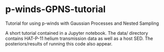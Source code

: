 # p-winds-GPNS-tutorial
Tutorial for using p-winds with Gaussian Processes and Nested Sampling

A short tutorial contained in a Jupyter notebook. The data/ directory contains HAT-P-11 helium transmission data as well as a host SED. The posteriors/results of running this code also appear.
